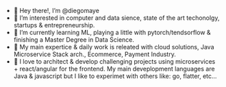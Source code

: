 - 👋 Hey there!, I’m @diegomaye
- 👀 I’m interested in computer and data sience, state of the art techonolgy, startups & entrepreneurship.
- 🌱 I’m currently learning ML, playing a little with pytorch/tendsorflow & finishing a Master Degree in Data Science. 
- 👷 My main expertice & daily work is releated with cloud solutions, Java Microservice Stack arch., Ecommerce, Payment Industry.
- 💞️ I love to architect & develop challenging projects using microservices + react/angular for the frontend. My main deveplopment languages are Java & javascript but I like to experimet with others like: go, flatter, etc...

<!---
diegomaye/diegomaye is a ✨ special ✨ repository because its `README.md` (this file) appears on your GitHub profile.
You can click the Preview link to take a look at your changes.
--->
